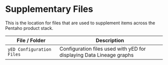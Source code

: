 # Supplementary Files

This is the location for files that are used to supplement items across the Pentaho product stack.

| File / Folder | Description |
| --- | --- |
| `yED Configuration Files` | Configuration files used with yED for displaying Data Lineage graphs |
